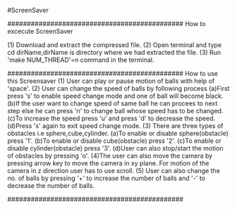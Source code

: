 #ScreenSaver

#############################################
How to excecute ScreenSaver

(1) Download and extract the compressed file.
(2) Open terminal and type cd dirName,dirName is directory where we had extracted the file.
(3) Run 'make NUM_THREAD'=n command in the terminal.

#############################################
How to use this Screensaver
(1) User can play or pause motion of balls with help of 'space'.
(2) User can change the speed of balls by following process 
   (a)First press 's' to enable speed change mode and one of ball will become black.
   (b)If the user want to change speed of same ball he can procees to next step else he can press 'n' to change ball whose speed has to be    	  changed.
   (c)To increase the speed press 'u' and press 'd' to decrease the speed.
   (d)Press 's' again to exit speed change mode.
(3) There are three types of obstacles i.e sphere,cube,cylinder.
   (a)To enable or disable sphere(obstacle) press '1'.
   (b)To enable or disable cube(obstacle) press '2'.
   (c)To enable or disable cylinder(obstacle) press '3'.
   (d)User can also stop/start the motion of obstacles by pressing 'o'.
(4)The user can also move the camera by pressing arrow key to move the camera in xy plane. For motion of the camera in z direction user has to  use scroll.
(5) User can also change the no. of balls by pressing '+' to increase the number of balls and '-' to decrease the number of balls.


#############################################
